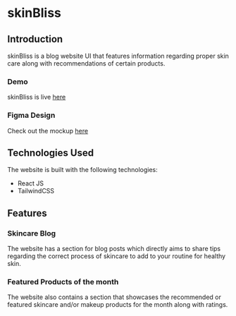 # skinBliss

## Introduction

skinBliss is a blog website UI that features information regarding proper skin care along with recommendations of certain products.

### Demo

skinBliss is live [here](https://skin-bliss.vercel.app/)

### Figma Design

Check out the mockup [here](https://www.figma.com/file/tKObFZfosSzDuZDZ5eBKtK/skinBliss---static-skin-care-blog-UI?type=design&node-id=0%3A1&mode=design&t=iDde6yiW08V0pFYv-1)

## Technologies Used

The website is built with the following technologies:

- React JS
- TailwindCSS

## Features

### Skincare Blog

The website has a section for blog posts which directly aims to share tips regarding the correct process of skincare to add to your routine for healthy skin.

### Featured Products of the month

The website also contains a section that showcases the recommended or featured skincare and/or makeup products for the month along with ratings.
